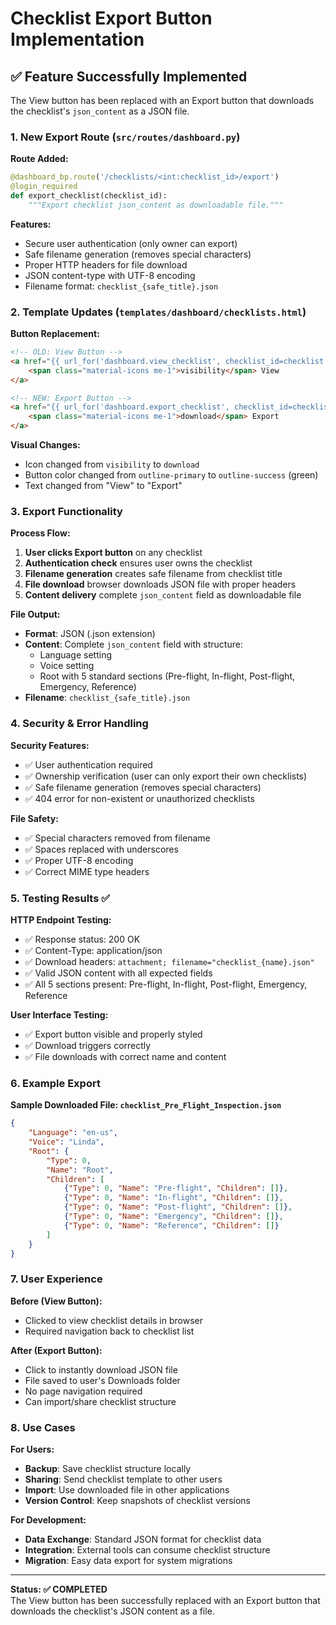 # Checklist Export Button Implementation

## ✅ **Feature Successfully Implemented**

The View button has been replaced with an Export button that downloads the checklist's `json_content` as a JSON file.

### **1. New Export Route** (`src/routes/dashboard.py`)

**Route Added:**
```python
@dashboard_bp.route('/checklists/<int:checklist_id>/export')
@login_required
def export_checklist(checklist_id):
    """Export checklist json_content as downloadable file."""
```

**Features:**
- Secure user authentication (only owner can export)
- Safe filename generation (removes special characters)
- Proper HTTP headers for file download
- JSON content-type with UTF-8 encoding
- Filename format: `checklist_{safe_title}.json`

### **2. Template Updates** (`templates/dashboard/checklists.html`)

**Button Replacement:**
```html
<!-- OLD: View Button -->
<a href="{{ url_for('dashboard.view_checklist', checklist_id=checklist.id) }}" class="btn btn-outline-primary btn-sm">
    <span class="material-icons me-1">visibility</span> View
</a>

<!-- NEW: Export Button -->
<a href="{{ url_for('dashboard.export_checklist', checklist_id=checklist.id) }}" class="btn btn-outline-success btn-sm">
    <span class="material-icons me-1">download</span> Export
</a>
```

**Visual Changes:**
- Icon changed from `visibility` to `download`
- Button color changed from `outline-primary` to `outline-success` (green)
- Text changed from "View" to "Export"

### **3. Export Functionality**

**Process Flow:**
1. **User clicks Export button** on any checklist
2. **Authentication check** ensures user owns the checklist
3. **Filename generation** creates safe filename from checklist title
4. **File download** browser downloads JSON file with proper headers
5. **Content delivery** complete `json_content` field as downloadable file

**File Output:**
- **Format**: JSON (.json extension)
- **Content**: Complete `json_content` field with structure:
  - Language setting
  - Voice setting  
  - Root with 5 standard sections (Pre-flight, In-flight, Post-flight, Emergency, Reference)
- **Filename**: `checklist_{safe_title}.json`

### **4. Security & Error Handling**

**Security Features:**
- ✅ User authentication required
- ✅ Ownership verification (user can only export their own checklists)
- ✅ Safe filename generation (removes special characters)
- ✅ 404 error for non-existent or unauthorized checklists

**File Safety:**
- ✅ Special characters removed from filename
- ✅ Spaces replaced with underscores
- ✅ Proper UTF-8 encoding
- ✅ Correct MIME type headers

### **5. Testing Results** ✅

**HTTP Endpoint Testing:**
- ✅ Response status: 200 OK
- ✅ Content-Type: application/json
- ✅ Download headers: `attachment; filename="checklist_{name}.json"`
- ✅ Valid JSON content with all expected fields
- ✅ All 5 sections present: Pre-flight, In-flight, Post-flight, Emergency, Reference

**User Interface Testing:**
- ✅ Export button visible and properly styled
- ✅ Download triggers correctly
- ✅ File downloads with correct name and content

### **6. Example Export**

**Sample Downloaded File: `checklist_Pre_Flight_Inspection.json`**
```json
{
    "Language": "en-us",
    "Voice": "Linda",
    "Root": {
        "Type": 0,
        "Name": "Root",
        "Children": [
            {"Type": 0, "Name": "Pre-flight", "Children": []},
            {"Type": 0, "Name": "In-flight", "Children": []},
            {"Type": 0, "Name": "Post-flight", "Children": []},
            {"Type": 0, "Name": "Emergency", "Children": []},
            {"Type": 0, "Name": "Reference", "Children": []}
        ]
    }
}
```

### **7. User Experience**

**Before (View Button):**
- Clicked to view checklist details in browser
- Required navigation back to checklist list

**After (Export Button):**
- Click to instantly download JSON file
- File saved to user's Downloads folder
- No page navigation required
- Can import/share checklist structure

### **8. Use Cases**

**For Users:**
- **Backup**: Save checklist structure locally
- **Sharing**: Send checklist template to other users
- **Import**: Use downloaded file in other applications
- **Version Control**: Keep snapshots of checklist versions

**For Development:**
- **Data Exchange**: Standard JSON format for checklist data
- **Integration**: External tools can consume checklist structure
- **Migration**: Easy data export for system migrations

---

**Status: ✅ COMPLETED**  
The View button has been successfully replaced with an Export button that downloads the checklist's JSON content as a file.
